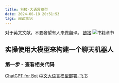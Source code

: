 ```yaml
---
title: 科技-大语言模型
date: 2024-06-18 20:51:53
tags: 阅读笔记
---
```

对于英文文献，不要奢望有人来做翻译。
[链接](https://github.com/LLMBook-zh/LLMBook-zh.github.io)
![书籍章节](pic/List.png)


## 实操使用大模型来构建一个聊天机器人

### 第一步 - 查看相关代码

[ChatGPT for Bot](https://github.com/lss233/chatgpt-mirai-qq-bot?tab=readme-ov-file)
[中文大语言模型部署-飞书](https://waytoagi.feishu.cn/wiki/QWQ0w1QOZiNZz9kreQecY4hYn4c)